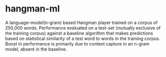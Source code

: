 # hangman-ml
A language-model(n-gram) based Hangman player trained on a corpus of 250,000 words. 
Performance evaluated on a test-set (mutually exclusive of the training corpus) against a baseline algorithm that makes predictions based on statistical similarity of a test word to words in the training corpus. Boost in performance is primarily due to context capture in an n-gram model, absent in the baseline.
